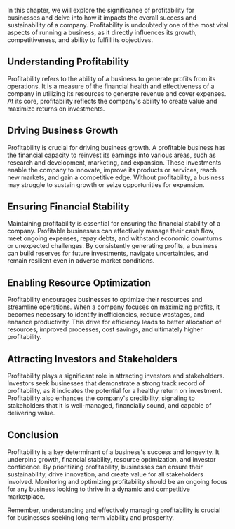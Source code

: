 
In this chapter, we will explore the significance of profitability for businesses and delve into how it impacts the overall success and sustainability of a company. Profitability is undoubtedly one of the most vital aspects of running a business, as it directly influences its growth, competitiveness, and ability to fulfill its objectives.

Understanding Profitability
---------------------------

Profitability refers to the ability of a business to generate profits from its operations. It is a measure of the financial health and effectiveness of a company in utilizing its resources to generate revenue and cover expenses. At its core, profitability reflects the company's ability to create value and maximize returns on investments.

Driving Business Growth
-----------------------

Profitability is crucial for driving business growth. A profitable business has the financial capacity to reinvest its earnings into various areas, such as research and development, marketing, and expansion. These investments enable the company to innovate, improve its products or services, reach new markets, and gain a competitive edge. Without profitability, a business may struggle to sustain growth or seize opportunities for expansion.

Ensuring Financial Stability
----------------------------

Maintaining profitability is essential for ensuring the financial stability of a company. Profitable businesses can effectively manage their cash flow, meet ongoing expenses, repay debts, and withstand economic downturns or unexpected challenges. By consistently generating profits, a business can build reserves for future investments, navigate uncertainties, and remain resilient even in adverse market conditions.

Enabling Resource Optimization
------------------------------

Profitability encourages businesses to optimize their resources and streamline operations. When a company focuses on maximizing profits, it becomes necessary to identify inefficiencies, reduce wastages, and enhance productivity. This drive for efficiency leads to better allocation of resources, improved processes, cost savings, and ultimately higher profitability.

Attracting Investors and Stakeholders
-------------------------------------

Profitability plays a significant role in attracting investors and stakeholders. Investors seek businesses that demonstrate a strong track record of profitability, as it indicates the potential for a healthy return on investment. Profitability also enhances the company's credibility, signaling to stakeholders that it is well-managed, financially sound, and capable of delivering value.

Conclusion
----------

Profitability is a key determinant of a business's success and longevity. It underpins growth, financial stability, resource optimization, and investor confidence. By prioritizing profitability, businesses can ensure their sustainability, drive innovation, and create value for all stakeholders involved. Monitoring and optimizing profitability should be an ongoing focus for any business looking to thrive in a dynamic and competitive marketplace.

Remember, understanding and effectively managing profitability is crucial for businesses seeking long-term viability and prosperity.
